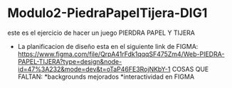 # Modulo2-PiedraPapelTijera-DIG1
este es el ejercicio de hacer un juego PIERDRA PAPEL Y TIJERA
* La planificacion de diseño esta en el siguiente link de FIGMA: https://www.figma.com/file/QrpA41rFdk1qqqSF475Zm4/Web-PIEDRA-PAPEL-TIJERA?type=design&node-id=47%3A232&mode=dev&t=oTaP46FE3RojNKbY-1
COSAS QUE FALTAN:
*backgrounds mejorados
*interactividad en FIGMA
